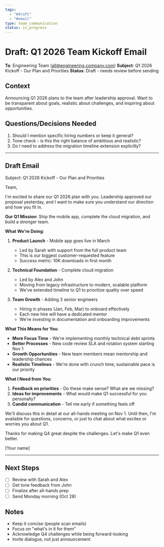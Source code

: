 ```yaml
---
tags:
  - "#draft"
  - "#email"
type: team_communication
status: in_progress
---
```


# Draft: Q1 2026 Team Kickoff Email

**To**: Engineering Team (all@engineering.company.com)
**Subject**: Q1 2026 Kickoff - Our Plan and Priorities
**Status**: Draft - needs review before sending

## Context
Announcing Q1 2026 plans to the team after leadership approval. Want to be transparent about goals, realistic about challenges, and inspiring about opportunities.

## Questions/Decisions Needed
1. Should I mention specific hiring numbers or keep it general?
2. Tone check - is this the right balance of ambitious and realistic?
3. Do I need to address the migration timeline extension explicitly?

---

## Draft Email

Subject: Q1 2026 Kickoff - Our Plan and Priorities

Team,

I'm excited to share our Q1 2026 plan with you. Leadership approved our proposal yesterday, and I want to make sure you understand our direction and how you fit in.

**Our Q1 Mission**: Ship the mobile app, complete the cloud migration, and build a stronger team.

**What We're Doing**:

1. **Product Launch** - Mobile app goes live in March
   - Led by Sarah with support from the full product team
   - This is our biggest customer-requested feature
   - Success metric: 10K downloads in first month

2. **Technical Foundation** - Complete cloud migration
   - Led by Alex and John
   - Moving from legacy infrastructure to modern, scalable platform
   - We've extended timeline to Q1 to prioritize quality over speed

3. **Team Growth** - Adding 3 senior engineers
   - Hiring in phases (Jan, Feb, Mar) to onboard effectively
   - Each new hire will have a dedicated mentor
   - We're investing in documentation and onboarding improvements

**What This Means for You**:

- **More Focus Time** - We're implementing monthly technical debt sprints
- **Better Processes** - New code review SLA and rotation system starting Nov 1
- **Growth Opportunities** - New team members mean mentorship and leadership chances
- **Realistic Timelines** - We're done with crunch time; sustainable pace is our priority

**What I Need from You**:

1. **Feedback on priorities** - Do these make sense? What are we missing?
2. **Ideas for improvements** - What would make Q1 successful for you personally?
3. **Candid communication** - Tell me early if something feels off

We'll discuss this in detail at our all-hands meeting on Nov 1. Until then, I'm available for questions, concerns, or just to chat about what excites or worries you about Q1.

Thanks for making Q4 great despite the challenges. Let's make Q1 even better.

[Your name]

---

## Next Steps
- [ ] Review with Sarah and Alex
- [ ] Get tone feedback from John
- [ ] Finalize after all-hands prep
- [ ] Send Monday morning (Oct 28)

## Notes
- Keep it concise (people scan emails)
- Focus on "what's in it for them"
- Acknowledge Q4 challenges while being forward-looking
- Invite dialogue, not just announcement
